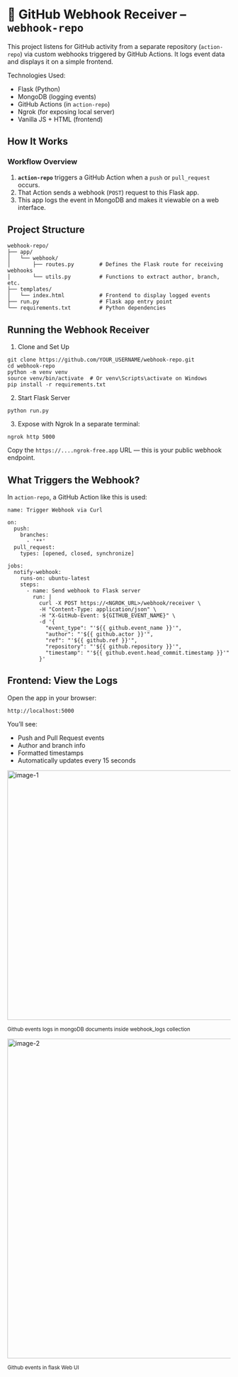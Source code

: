 # 📡 GitHub Webhook Receiver – `webhook-repo`

This project listens for GitHub activity from a separate repository (`action-repo`) via custom webhooks triggered by GitHub Actions. It logs event data and displays it on a simple frontend.

Technologies Used:
- Flask (Python)
- MongoDB (logging events)
- GitHub Actions (in `action-repo`)
- Ngrok (for exposing local server)
- Vanilla JS + HTML (frontend)


## How It Works
### Workflow Overview

1. **`action-repo`** triggers a GitHub Action when a `push` or `pull_request` occurs.
2. That Action sends a webhook (`POST`) request to this Flask app.
3. This app logs the event in MongoDB and makes it viewable on a web interface.

## Project Structure

```
webhook-repo/
├── app/
│   └── webhook/
│       ├── routes.py        # Defines the Flask route for receiving webhooks
│       └── utils.py         # Functions to extract author, branch, etc.
├── templates/
│   └── index.html           # Frontend to display logged events
├── run.py                   # Flask app entry point
└── requirements.txt         # Python dependencies
```
## Running the Webhook Receiver

1. Clone and Set Up

```
git clone https://github.com/YOUR_USERNAME/webhook-repo.git
cd webhook-repo
python -m venv venv
source venv/bin/activate  # Or venv\Scripts\activate on Windows
pip install -r requirements.txt
```
2. Start Flask Server
```
python run.py
```
3. Expose with Ngrok
In a separate terminal:
```
ngrok http 5000
```
Copy the `https://....ngrok-free.app` URL — this is your public webhook endpoint.
## What Triggers the Webhook?
In `action-repo`, a GitHub Action like this is used:
```
name: Trigger Webhook via Curl

on:
  push:
    branches:
      - '**'
  pull_request:
    types: [opened, closed, synchronize]

jobs:
  notify-webhook:
    runs-on: ubuntu-latest
    steps:
      - name: Send webhook to Flask server
        run: |
          curl -X POST https://<NGROK_URL>/webhook/receiver \
          -H "Content-Type: application/json" \
          -H "X-GitHub-Event: ${GITHUB_EVENT_NAME}" \
          -d '{
            "event_type": "'${{ github.event_name }}'",
            "author": "'${{ github.actor }}'",
            "ref": "'${{ github.ref }}'",
            "repository": "'${{ github.repository }}'",
            "timestamp": "'${{ github.event.head_commit.timestamp }}'"
          }'

```
## Frontend: View the Logs
Open the app in your browser:
```
http://localhost:5000
```
You’ll see:
- Push and Pull Request events
- Author and branch info
- Formatted timestamps
- Automatically updates every 15 seconds

<img width="1075" height="563" alt="image-1" src="https://github.com/user-attachments/assets/8a4db395-e913-48ff-8e96-0b009b4a5c07" />

<sub>Github events logs in mongoDB documents inside webhook_logs collection</sub>

<img width="1236" height="721" alt="image-2" src="https://github.com/user-attachments/assets/a1e1bd02-d96f-4644-a279-9d809f10e5ab" />

<sub>Github events in flask Web UI</sub>
